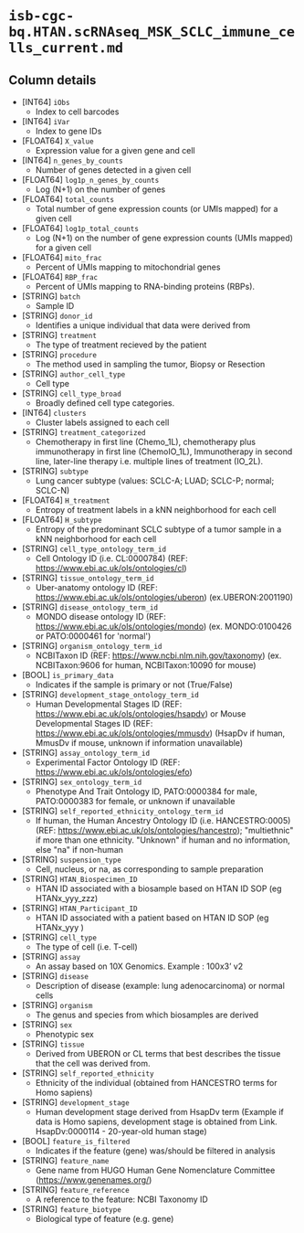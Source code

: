 # `isb-cgc-bq.HTAN.scRNAseq_MSK_SCLC_immune_cells_current.md`

## Column details

* [INT64]    `iObs`
  - Index to cell barcodes
* [INT64]    `iVar`
  - Index to gene IDs
* [FLOAT64]    `X_value`
  - Expression value for a given gene and cell
* [INT64]    `n_genes_by_counts`
  - Number of genes detected in a given cell
* [FLOAT64]    `log1p_n_genes_by_counts`
  - Log (N+1) on the number of genes
* [FLOAT64]    `total_counts`
  - Total number of gene expression counts (or UMIs mapped) for a given cell
* [FLOAT64]    `log1p_total_counts`
  - Log (N+1) on the number of gene expression counts (UMIs mapped) for a given cell
* [FLOAT64]    `mito_frac`
  - Percent of UMIs mapping to mitochondrial genes
* [FLOAT64]    `RBP_frac`
  - Percent of UMIs mapping to RNA-binding proteins (RBPs).
* [STRING]    `batch`
  - Sample ID
* [STRING]    `donor_id`
  - Identifies a unique individual that data were derived from
* [STRING]    `treatment`
  - The type of treatment recieved by the patient
* [STRING]    `procedure`
  - The method used in sampling the tumor, Biopsy or Resection
* [STRING]    `author_cell_type`
  - Cell type
* [STRING]    `cell_type_broad`
  - Broadly defined cell type categories.
* [INT64]    `clusters`
  - Cluster labels assigned to each cell
* [STRING]    `treatment_categorized`
  - Chemotherapy in first line (Chemo_1L), chemotherapy plus immunotherapy in first line (ChemoIO_1L), Immunotherapy in second line, later-line therapy i.e. multiple lines of treatment (IO_2L).
* [STRING]    `subtype`
  - Lung cancer subtype (values: SCLC-A; LUAD; SCLC-P; normal; SCLC-N)
* [FLOAT64]    `H_treatment`
  - Entropy of treatment labels in a kNN neighborhood for each cell
* [FLOAT64]    `H_subtype`
  - Entropy of the predominant SCLC subtype of a tumor sample in a kNN neighborhood for each cell
* [STRING]    `cell_type_ontology_term_id`
  - Cell Ontology ID (i.e. CL:0000784)  (REF: https://www.ebi.ac.uk/ols/ontologies/cl)
* [STRING]    `tissue_ontology_term_id`
  - Uber-anatomy ontology ID (REF: https://www.ebi.ac.uk/ols/ontologies/uberon) (ex.UBERON:2001190)
* [STRING]    `disease_ontology_term_id`
  - MONDO disease ontology ID (REF: https://www.ebi.ac.uk/ols/ontologies/mondo) (ex. MONDO:0100426 or PATO:0000461 for 'normal')
* [STRING]    `organism_ontology_term_id`
  - NCBITaxon ID (REF: https://www.ncbi.nlm.nih.gov/taxonomy) (ex. NCBITaxon:9606 for human, NCBITaxon:10090 for mouse)
* [BOOL]    `is_primary_data`
  - Indicates if the sample is primary or not (True/False)
* [STRING]    `development_stage_ontology_term_id`
  - Human Developmental Stages ID (REF: https://www.ebi.ac.uk/ols/ontologies/hsapdv) or Mouse Developmental Stages ID (REF: https://www.ebi.ac.uk/ols/ontologies/mmusdv) (HsapDv if human, MmusDv if mouse, unknown if information unavailable)
* [STRING]    `assay_ontology_term_id`
  - Experimental Factor Ontology ID (REF: https://www.ebi.ac.uk/ols/ontologies/efo)
* [STRING]    `sex_ontology_term_id`
  - Phenotype And Trait Ontology ID, PATO:0000384 for male, PATO:0000383 for female, or unknown if unavailable
* [STRING]    `self_reported_ethnicity_ontology_term_id`
  - If human, the Human Ancestry Ontology ID (i.e. HANCESTRO:0005) (REF: https://www.ebi.ac.uk/ols/ontologies/hancestro); "multiethnic" if more than one ethnicity. "Unknown" if human and no information, else "na" if non-human
* [STRING]    `suspension_type`
  - Cell, nucleus, or na, as corresponding to sample preparation
* [STRING]    `HTAN_Biospecimen_ID`
  - HTAN ID associated with a biosample based on HTAN ID SOP (eg HTANx_yyy_zzz)
* [STRING]    `HTAN_Participant_ID`
  - HTAN ID associated with a patient based on HTAN ID SOP (eg HTANx_yyy )
* [STRING]    `cell_type`
  - The type of cell (i.e. T-cell)
* [STRING]    `assay`
  - An assay based on 10X Genomics. Example : 100x3’ v2
* [STRING]    `disease`
  - Description of disease (example: lung adenocarcinoma) or normal cells
* [STRING]    `organism`
  - The genus and species from which biosamples are derived
* [STRING]    `sex`
  - Phenotypic sex
* [STRING]    `tissue`
  - Derived from UBERON or CL terms that best describes the tissue that the cell was derived from.
* [STRING]    `self_reported_ethnicity`
  - Ethnicity of the individual (obtained from HANCESTRO terms for Homo sapiens)
* [STRING]    `development_stage`
  - Human development stage derived from HsapDv term  (Example if data is Homo sapiens, development stage is obtained from Link. HsapDv:0000114 - 20-year-old human stage)
* [BOOL]    `feature_is_filtered`
  - Indicates if the feature (gene) was/should be filtered in analysis
* [STRING]    `feature_name`
  - Gene name from HUGO Human Gene Nomenclature Committee (https://www.genenames.org/)
* [STRING]    `feature_reference`
  - A reference to the feature: NCBI Taxonomy ID
* [STRING]    `feature_biotype`
  - Biological type of feature (e.g. gene)

